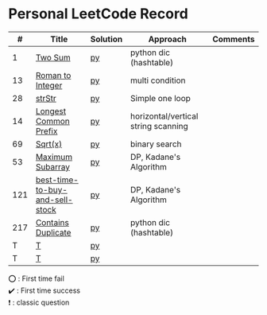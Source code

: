 # Personal LeetCode Record 


| #   | Title                                                                                             | Solution                                    | Approach                            | Comments |  
|-----|---------------------------------------------------------------------------------------------------|---------------------------------------------|-------------------------------------|----------|
| 1   | [Two Sum](https://leetcode.com/problems/two-sum/)                                                 | [py](hashTable/TwoSum.md)                   | python dic (hashtable)              |          |
| 13  | [Roman to Integer](https://leetcode.com/problems/roman-to-integer/)                               | [py](general/Roman.md)                      | multi condition                     |          |
| 28  | [strStr](https://leetcode.com/problems/implement-strstr/)                                         | [py](general/strStr.md)                     | Simple one loop                     |          |
| 14  | [Longest Common Prefix](https://leetcode.com/problems/longest-common-prefix/)                     | [py](general/prefix.md)                     | horizontal/vertical string scanning |          |
| 69  | [Sqrt(x)](https://leetcode.com/problems/sqrtx/)                                                   | [py](./math/sqrt.md)                        | binary search                       |          |
| 53  | [Maximum Subarray](https://leetcode.com/problems/maximum-subarray/)                               | [py](dynamicProgramming/maximumSubarray.md) | DP, Kadane's Algorithm              |          |
| 121 | [best-time-to-buy-and-sell-stock](https://leetcode.com/problems/best-time-to-buy-and-sell-stock/) | [py](dynamicProgramming/stock.md)           | DP, Kadane's Algorithm              |          |
| 217 | [Contains Duplicate](https://leetcode.com/problems/contains-duplicate/)                           | [py](general/containDuplicates.md)          | python dic (hashtable)              |          |
| T   | [T](htps://leetcode.com/problems/two-sum/)                                                        | [py](general/strStr.md)                     |                                     |          |
| T   | [T](htps://leetcode.com/problems/two-sum/)                                                        | [py](general/strStr.md)                     |                                     |          |

:o: : First time fail     
:heavy_check_mark: : First time success    
:heavy_exclamation_mark: : classic question   